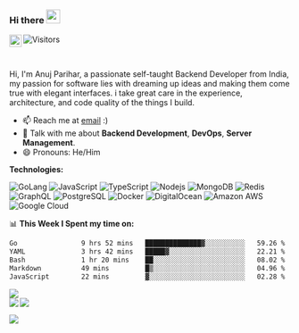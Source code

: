 ### Hi there <img src="https://i.giphy.com/media/hvRJCLFzcasrR4ia7z/giphy.webp" width="25px">

<a href="https://www.linkedin.com/in/anujpflash/">
  <img align="left" alt="Bear's's LinkedIN" width="22px" src="https://cdn.simpleicons.org/linkedin" />
</a>

![Visitors](https://api.visitorbadge.io/api/visitors?path=https%3A%2F%2Fgithub.com%2Fbearts%2Fbearts&label=Profile%20Views&labelColor=%231f2023&countColor=%237b78ff&style=flat-square)

<br />

Hi, I'm Anuj Parihar, a passionate self-taught Backend Developer from India, my passion for software lies with dreaming up ideas and making them come true with elegant interfaces. i take great care in the experience, architecture, and code quality of the things I build.

- 📫 Reach me at [email](mailto:anujparihar@yahoo.com) :)
- 💬 Talk with me about **Backend Development**, **DevOps**, **Server Management**.
- 😄 Pronouns: He/Him

**Technologies:**  

![GoLang](https://img.shields.io/badge/go-%2300ADD8.svg?style=flat-square&logo=golang)
![JavaScript](https://img.shields.io/badge/-JavaScript-black?style=flat-square&logo=javascript)
![TypeScript](https://img.shields.io/badge/-TypeScript-black?style=flat-square&logo=typescript)
![Nodejs](https://img.shields.io/badge/-Nodejs-black?style=flat-square&logo=Node.js)
![MongoDB](https://img.shields.io/badge/-MongoDB-black?style=flat-square&logo=mongodb)
![Redis](https://img.shields.io/badge/-Redis-black?style=flat-square&logo=Redis)
![GraphQL](https://img.shields.io/badge/-GraphQL-E10098?style=flat-square&logo=graphql)
![PostgreSQL](https://img.shields.io/badge/-PostgreSQL-336791?style=flat-square&logo=postgresql)
![Docker](https://img.shields.io/badge/-Docker-black?style=flat-square&logo=docker)
![DigitalOcean](https://img.shields.io/badge/-Digital%20Ocean-darkblue?style=flat-square&logo=digitalocean)
![Amazon AWS](https://img.shields.io/badge/Amazon%20AWS-232F3E?style=flat-square&logo=amazon-aws)
![Google Cloud](https://img.shields.io/badge/Google%20Cloud-black?style=flat-square&logo=google-cloud)

📊 **This Week I Spent my time on:**
<!--START_SECTION:waka-->

```txt
Go                9 hrs 52 mins   ██████████████▓░░░░░░░░░░   59.26 %
YAML              3 hrs 42 mins   █████▓░░░░░░░░░░░░░░░░░░░   22.21 %
Bash              1 hr 20 mins    ██░░░░░░░░░░░░░░░░░░░░░░░   08.02 %
Markdown          49 mins         █▒░░░░░░░░░░░░░░░░░░░░░░░   04.96 %
JavaScript        22 mins         ▓░░░░░░░░░░░░░░░░░░░░░░░░   02.28 %
```

<!--END_SECTION:waka-->


<a href="https://discord.com/users/397338324328775680">
  <img src="https://lanyard-profile-readme.vercel.app/api/397338324328775680?borderRadius=25px" />
</a>
<br>
<a href="https://github.com/BearTS">
  <img align="left" src="http://github-readme-streak-stats.herokuapp.com/?user=bearts&theme=bear" />
  <img src="https://github-readme-stats.vercel.app/api?username=bearts&count_private=true&show_icons=true&theme=bear" />
</a>


![](https://hit.yhype.me/github/profile?user_id=65192718)
